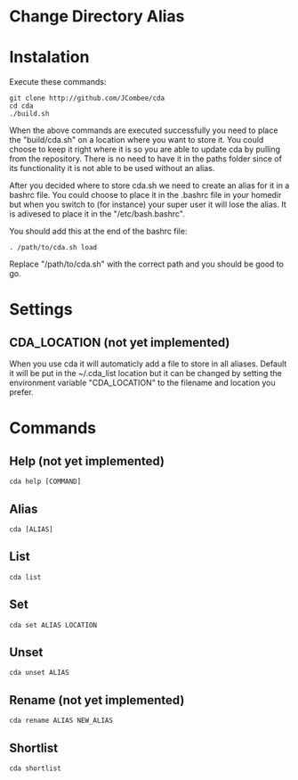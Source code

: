 Change Directory Alias
======================

# Instalation

Execute these commands:

```
git clone http://github.com/JCombee/cda
cd cda
./build.sh
```

When the above commands are executed successfully you need to place the "build/cda.sh" on a location where you want to store it. You could choose to keep it right where it is so you are able to update cda by pulling from the repository. There is no need to have it in the paths folder since of its functionality it is not able to be used without an alias.

After you decided where to store cda.sh we need to create an alias for it in a bashrc file. You could choose to place it in the .bashrc file in your homedir but when you switch to (for instance) your super user it will lose the alias. It is adivesed to place it in the "/etc/bash.bashrc".

You should add this at the end of the bashrc file:

```
. /path/to/cda.sh load
```

Replace "/path/to/cda.sh" with the correct path and you should be good to go.

# Settings

## CDA_LOCATION (not yet implemented)

When you use cda it will automaticly add a file to store in all aliases.
Default it will be put in the ~/.cda_list location but it can be changed by setting the environment variable "CDA_LOCATION" to the filename and location you prefer.

# Commands

## Help (not yet implemented)

```
cda help [COMMAND]
```

## Alias

```
cda [ALIAS]
```

## List

```
cda list
```

## Set

```
cda set ALIAS LOCATION
```

## Unset

```
cda unset ALIAS
```

## Rename (not yet implemented)

```
cda rename ALIAS NEW_ALIAS
```

## Shortlist

```
cda shortlist
```
